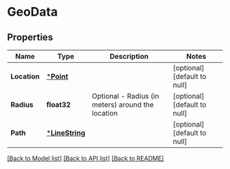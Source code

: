 # GeoData

## Properties
Name | Type | Description | Notes
------------ | ------------- | ------------- | -------------
**Location** | [***Point**](Point.md) |  | [optional] [default to null]
**Radius** | **float32** | Optional - Radius (in meters) around the location | [optional] [default to null]
**Path** | [***LineString**](LineString.md) |  | [optional] [default to null]

[[Back to Model list]](../README.md#documentation-for-models) [[Back to API list]](../README.md#documentation-for-api-endpoints) [[Back to README]](../README.md)


